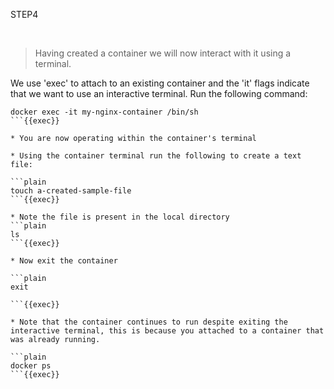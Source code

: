 STEP4

<br>

>Having created a container we will now interact with it using a terminal. 

We use 'exec' to attach to an existing container and the 'it' flags indicate that we want to use an interactive terminal. Run the following command: 

```plain
docker exec -it my-nginx-container /bin/sh
```{{exec}}

* You are now operating within the container's terminal

* Using the container terminal run the following to create a text file:

```plain
touch a-created-sample-file
```{{exec}}

* Note the file is present in the local directory
```plain
ls
```{{exec}}

* Now exit the container

```plain
exit

```{{exec}}

* Note that the container continues to run despite exiting the interactive terminal, this is because you attached to a container that was already running. 

```plain
docker ps
```{{exec}}



